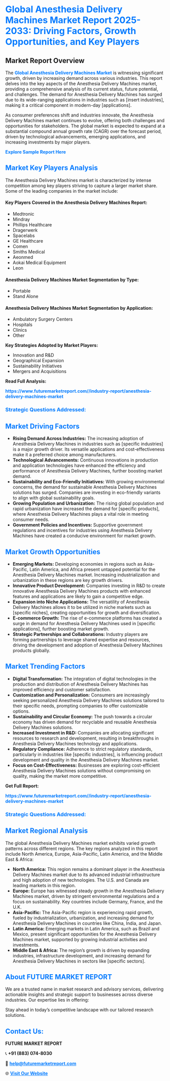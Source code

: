 <h1 style="color: #007BFF;">Global Anesthesia Delivery Machines Market Report 2025-2033: Driving Factors, Growth Opportunities, and Key Players</h1>

<section id="overview">
<h2>Market Report Overview</h2>
<p>The <a href="https://www.futuremarketreport.com//industry-report/anesthesia-delivery-machines-market" style="color: #007BFF; text-decoration: none;"><strong>Global Anesthesia Delivery Machines Market</strong></a> is witnessing significant growth, driven by increasing demand across various industries. This report delves into the key aspects of the Anesthesia Delivery Machines market, providing a comprehensive analysis of its current status, future potential, and challenges. The demand for Anesthesia Delivery Machines has surged due to its wide-ranging applications in industries such as [insert industries], making it a critical component in modern-day [applications].</p>
<p>As consumer preferences shift and industries innovate, the Anesthesia Delivery Machines market continues to evolve, offering both challenges and opportunities for stakeholders. The global market is expected to expand at a substantial compound annual growth rate (CAGR) over the forecast period, driven by technological advancements, emerging applications, and increasing investments by major players.</p>
</section>

<section id="overview">
<p><a href="https://www.futuremarketreport.com//request-sample/reportId=79221" style="color: #007BFF; text-decoration: none;"><strong>Explore Sample Report Here</strong></a></p>
</section>

<section id="key-players">
<h2 style="color: #007BFF;">Market Key Players Analysis</h2>
<p>The Anesthesia Delivery Machines market is characterized by intense competition among key players striving to capture a larger market share. Some of the leading companies in the market include:</p>
<h4>Key Players Covered in the Anesthesia Delivery Machines Report:</h4>
<ul><li>Medtronic</li><li>Mindray</li><li>Phillips Healthcare</li><li>Dragerwerk</li><li>Spacelabs</li><li>GE Healthcare</li><li>Comen</li><li>Smiths Medical</li><li>Aeonmed</li><li>Aokai Medical Equipment</li><li>Leon</li></ul>
<h4>Anesthesia Delivery Machines Market Segmentation by Type:</h4>
<ul><li>Portable</li><li>Stand Alone</li></ul>

<h4>Anesthesia Delivery Machines Market Segmentation by Application:</h4>
<ul><li>Ambulatory Surgery Centers</li><li>Hospitals</li><li>Clinics</li><li>Other</li></ul>
<p><strong>Key Strategies Adopted by Market Players:</strong></p>
<ul>
<li>Innovation and R&D</li>
<li>Geographical Expansion</li>
<li>Sustainability Initiatives</li>
<li>Mergers and Acquisitions</li>
</ul>
</section>

<section>
<p><strong>Read Full Analysis: </strong></p><a href="https://www.futuremarketreport.com//industry-report/anesthesia-delivery-machines-market" style="color: #007BFF; text-decoration: none;"><strong>https://www.futuremarketreport.com//industry-report/anesthesia-delivery-machines-market</strong></a>
<h3 style="color: #007BFF;">Strategic Questions Addressed:</h3>
</section>

<section id="driving-factors">
<h2 style="color: #007BFF;">Market Driving Factors</h2>
<ul>
<li><strong>Rising Demand Across Industries:</strong> The increasing adoption of Anesthesia Delivery Machines in industries such as [specific industries] is a major growth driver. Its versatile applications and cost-effectiveness make it a preferred choice among manufacturers.</li>
<li><strong>Technological Advancements:</strong> Continuous innovations in production and application technologies have enhanced the efficiency and performance of Anesthesia Delivery Machines, further boosting market demand.</li>
<li><strong>Sustainability and Eco-Friendly Initiatives:</strong> With growing environmental concerns, the demand for sustainable Anesthesia Delivery Machines solutions has surged. Companies are investing in eco-friendly variants to align with global sustainability goals.</li>
<li><strong>Growing Population and Urbanization:</strong> The rising global population and rapid urbanization have increased the demand for [specific products], where Anesthesia Delivery Machines plays a vital role in meeting consumer needs.</li>
<li><strong>Government Policies and Incentives:</strong> Supportive government regulations and incentives for industries using Anesthesia Delivery Machines have created a conducive environment for market growth.</li>
</ul>
</section>

<section id="growth-opportunities">
<h2 style="color: #007BFF;">Market Growth Opportunities</h2>
<ul>
<li><strong>Emerging Markets:</strong> Developing economies in regions such as Asia-Pacific, Latin America, and Africa present untapped potential for the Anesthesia Delivery Machines market. Increasing industrialization and urbanization in these regions are key growth drivers.</li>
<li><strong>Innovative Product Development:</strong> Companies investing in R&D to create innovative Anesthesia Delivery Machines products with enhanced features and applications are likely to gain a competitive edge.</li>
<li><strong>Expansion into Niche Applications:</strong> The versatility of Anesthesia Delivery Machines allows it to be utilized in niche markets such as [specific niches], creating opportunities for growth and diversification.</li>
<li><strong>E-commerce Growth:</strong> The rise of e-commerce platforms has created a surge in demand for Anesthesia Delivery Machines used in [specific applications], further boosting market growth.</li>
<li><strong>Strategic Partnerships and Collaborations:</strong> Industry players are forming partnerships to leverage shared expertise and resources, driving the development and adoption of Anesthesia Delivery Machines products globally.</li>
</ul>
</section>

<section id="trending-factors">
<h2 style="color: #007BFF;">Market Trending Factors</h2>
<ul>
<li><strong>Digital Transformation:</strong> The integration of digital technologies in the production and distribution of Anesthesia Delivery Machines has improved efficiency and customer satisfaction.</li>
<li><strong>Customization and Personalization:</strong> Consumers are increasingly seeking personalized Anesthesia Delivery Machines solutions tailored to their specific needs, prompting companies to offer customizable options.</li>
<li><strong>Sustainability and Circular Economy:</strong> The push towards a circular economy has driven demand for recyclable and reusable Anesthesia Delivery Machines solutions.</li>
<li><strong>Increased Investment in R&D:</strong> Companies are allocating significant resources to research and development, resulting in breakthroughs in Anesthesia Delivery Machines technology and applications.</li>
<li><strong>Regulatory Compliance:</strong> Adherence to strict regulatory standards, particularly in industries like [specific industries], is influencing product development and quality in the Anesthesia Delivery Machines market.</li>
<li><strong>Focus on Cost-Effectiveness:</strong> Businesses are exploring cost-efficient Anesthesia Delivery Machines solutions without compromising on quality, making the market more competitive.</li>
</ul>
</section>

<section>
<p><strong>Get Full Report: </strong></p><a href="https://www.futuremarketreport.com//industry-report/anesthesia-delivery-machines-market" style="color: #007BFF; text-decoration: none;"><strong>https://www.futuremarketreport.com//industry-report/anesthesia-delivery-machines-market</strong></a>
<h3 style="color: #007BFF;">Strategic Questions Addressed:</h3>
</section>


<section id="regional-analysis">
<h2 style="color: #007BFF;">Market Regional Analysis</h2>
<p>The global Anesthesia Delivery Machines market exhibits varied growth patterns across different regions. The key regions analyzed in this report include North America, Europe, Asia-Pacific, Latin America, and the Middle East & Africa:</p>
<ul>
<li><strong>North America:</strong> This region remains a dominant player in the Anesthesia Delivery Machines market due to its advanced industrial infrastructure and high adoption of new technologies. The U.S. and Canada are leading markets in this region.</li>
<li><strong>Europe:</strong> Europe has witnessed steady growth in the Anesthesia Delivery Machines market, driven by stringent environmental regulations and a focus on sustainability. Key countries include Germany, France, and the U.K.</li>
<li><strong>Asia-Pacific:</strong> The Asia-Pacific region is experiencing rapid growth, fueled by industrialization, urbanization, and increasing demand for Anesthesia Delivery Machines in countries like China, India, and Japan.</li>
<li><strong>Latin America:</strong> Emerging markets in Latin America, such as Brazil and Mexico, present significant opportunities for the Anesthesia Delivery Machines market, supported by growing industrial activities and investments.</li>
<li><strong>Middle East & Africa:</strong> The region’s growth is driven by expanding industries, infrastructure development, and increasing demand for Anesthesia Delivery Machines in sectors like [specific sectors].</li>
</ul>
</section>

<footer>
<h2 style="color: #007BFF;">About FUTURE MARKET REPORT</h2>
<p>We are a trusted name in market research and advisory services, delivering actionable insights and strategic support to businesses across diverse industries. Our expertise lies in offering:</p>

<p>Stay ahead in today’s competitive landscape with our tailored research solutions.</p>

<h2 style="color: #007BFF;">Contact Us:</h2>
<p><strong>FUTURE MARKET REPORT</strong></p>
<p>📞 <strong>+91 (883) 074-8030</strong></p>
<p>📧 <strong><a href="mailto:help@futuremarketreport.com" style="color: #007BFF;">help@futuremarketreport.com</a></strong></p>
<p>🌐 <strong><a href="https://www.futuremarketreport.com/" style="color: #007BFF;">Visit Our Website</a></strong></p>
</footer>